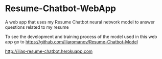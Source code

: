 # Resume-Chatbot-WebApp
A web app that uses my Resume Chatbot neural network model to answer questions related to my resume

To see the development and training process of the model used in this web app go to https://github.com/Iliaromanov/Resume-Chatbot-Model


http://ilias-resume-chatbot.herokuapp.com 
